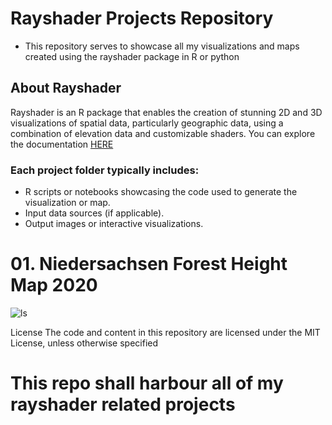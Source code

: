 # Rayshader Projects Repository
 * This repository serves to showcase all my visualizations and maps created using the rayshader package in R or python

## About Rayshader
Rayshader is an R package that enables the creation of stunning 2D and 3D visualizations of spatial data, particularly geographic data, using a combination of elevation data and customizable shaders. You can explore the documentation [HERE](https://www.rayshader.com/)

### Each project folder typically includes:

* R scripts or notebooks showcasing the code used to generate the visualization or map.
* Input data sources (if applicable).
* Output images or interactive visualizations.

# 01. Niedersachsen Forest Height Map 2020
![ls](https://github.com/BoineeloMoyo/Rayshader_Projects/blob/main/niedersachsen-forest-height-2020.png)


License
The code and content in this repository are licensed under the MIT License, unless otherwise specified
# This repo shall harbour all of my rayshader related projects
